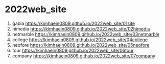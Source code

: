 # 2022web_site
1. gabia  https://kimhaein0809.github.io/2022web_site/01site
1. himedia  https://kimhaein0809.github.io/2022web_site/02himedia
1. netmarble https://kimhaein0809.github.io/2022web_site/03netmarble
1. college https://kimhaein0809.github.io/2022web_site/04college
1. neofore https://kimhaein0809.github.io/2022web_site/05neofore
1. tour https://kimhaein0809.github.io/2022web_site/06tour
1. company https://kimhaein0809.github.io/2022web_site/07company